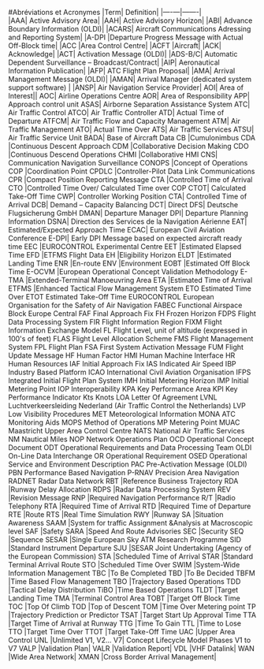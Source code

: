 #Abréviations et Acronymes|Term| 	Definition| 
|—-—|——-|  |AAA|	Active Advisory Area||AAH|	Active Advisory Horizon||ABI|	Advance Boundary Information (OLDI)||ACARS|	Aircraft Communications Adressing and Reporting System||A-DPI	|Departure Progress Message with Actual Off-Block time||ACC	|Area Control Centre||ACFT	|Aircraft||ACK|	Acknowledge||ACT|	Activation Message (OLDI)||ADS-B/C|	Automatic Dependent Surveillance – Broadcast/Contract||AIP|	Aeronautical Information Publication||AFP|	ATC Flight Plan Proposal||AMA|	Arrival Management Message (OLDI)||AMAN|	Arrival Manager (dedicated system support software) ||ANSP|	Air Navigation Service Provider|AOI|	Area of Interest||AOC|	Airline Operations CentreAOR|	Area of ResponsibilityAPP|	Approach control unitASAS|	Airborne Separation Assistance SystemATC|	Air Traffic ControlATCO|	Air Traffic ControllerATD|	Actual Time of DepartureATFCM| 	Air Traffic Flow and Capacity ManagementATM|	Air Traffic ManagementATO|	Actual Time OverATS|	Air Traffic ServicesATSU|	Air Traffic Service UnitBADA|	Base of Aircraft DataCB	|CumulonimbusCDA	|Continuous Descent ApproachCDM	|Collaborative Decision MakingCDO	|Continuous Descend OperationsCHMI	|Collaborative HMICNS|	Communication Navigation SurveillanceCONOPS	|Concept of OperationsCOP	|Coordination PointCPDLC	|Controller-Pilot Data Link CommunicationsCPR	|Compact Position Reporting MessageCTA	|Controlled Time of ArrivalCTO	|Controlled Time Over/ Calculated Time over COPCTOT|	Calculated Take-Off Time CWP|	Controller Working PositionCTA|	Controlled Time of ArrivalDCB|	Demand – Capacity BalancingDCT|	DirectDFS|	Deutsche Flugsicherung GmbHDMAN|	Departure ManagerDPI|	Departure Planning InformationDSNA|	Direction des Services de la Navigation AérienneEAT|	Estimated/Expected Approach TimeECAC|	European Civil Aviation ConferenceE-DPI|	Early DPI Message based on expected aircraft ready timeEEC	|EUROCONTROL Experimental CentreEET	|Estimated Elapsed TimeEFD	|ETFMS Flight DataEH	|Eligibility HorizonELDT	|Estimated Landing TimeENR	|En-routeENV	|EnvironmentEOBT	|Estimated Off Block TimeE-OCVM	|European Operational Concept Validation MethodologyE-TMA	|Extended-Terminal Manoeuvring AreaETA	|Estimated Time of ArrivalETFMS	|Enhanced Tactical Flow Management SystemETO	Estimated Time OverETOT	Estimated Take-Off TimeEUROCONTROL	European Organisation for the Safety of Air NavigationFABEC	Functional Airspace Block Europe CentralFAF	Final Approach FixFH	Frozen Horizon FDPS	Flight Data Processing SystemFIR	Flight Information RegionFIXM	Flight Information Exchange ModelFL	Flight Level, unit of altitude (expressed in 100's of feet)FLAS	Flight Level Allocation SchemeFMS	Flight Management SystemFPL	Flight PlanFSA	First System Activation Message FUM	Flight Update MessageHF	Human FactorHMI	Human Machine InterfaceHR	Human ResourcesIAF	Initial Approach FixIAS	Indicated Air SpeedIBP	Industry Based PlatformICAO	International Civil Aviation OrganisationIFPS	Integrated Initial Flight Plan SystemIMH	Initial Metering HorizonIMP	Initial Metering PointIOP	InteroperabilityKPA	Key Performance AreaKPI	Key Performance IndicatorKts	KnotsLOA	Letter Of AgreementLVNL	Luchtverkeersleiding Nederland (Air Traffic Control the Netherlands)LVP	Low Visibility ProceduresMET	Meteorological InformationMONA	ATC Monitoring AidsMOPS	Method of OperationsMP	Metering PointMUAC	Maastricht Upper Area Control CentreNATS	National Air Traffic ServicesNM	Nautical MilesNOP	Network Operations PlanOCD	Operational Concept DocumentODT	Operational Requirements and Data Processing TeamOLDI	On-Line Data InterchangeOR	Operational RequirementOSED	Operational Service and Environment DescriptionPAC	Pre-Activation Message (OLDI)PBN	Performance Based NavigationP-RNAV	Precision Area NavigationRADNET	Radar Data NetworkRBT	|Reference Business TrajectoryRDA	|Runway Delay AllocationRDPS	|Radar Data Processing SystemREV	|Revision MessageRNP	|Required Navigation PerformanceR/T	|Radio TelephonyRTA	|Required Time of ArrivalRTD	|Required Time of DepartureRTE	|RouteRTS	|Real Time SimulationRWY	|RunwaySA	|Situation AwarenessSAAM	|System for traffic Assignment &Analysis at Macroscopic levelSAF	|Safety SARA	|Speed And Route AdvisoriesSEC	|SecuritySEQ	|SequenceSESAR	|Single European Sky ATM Research ProgrammeSID	|Standard Instrument DepartureSJU	|SESAR Joint Undertaking (Agency of the European Commission)STA	|Scheduled Time of ArrivalSTAR	|Standard Terminal Arrival RouteSTO	|Scheduled Time OverSWIM	|System-Wide Information Management TBC	|To Be CompletedTBD	|To Be DecidedTBFM	|Time Based Flow ManagementTBO	|Trajectory Based OperationsTDD	|Tactical Delay DistributionTiBO	|Time Based OperationsTLDT	|Target Landing TimeTMA	|Terminal Control AreaTOBT	|Target Off Block TimeTOC	|Top Of ClimbTOD	|Top of DescentTOM	|Time Over Metering pointTP	|Trajectory Prediction or Predictor TSAT	|Target Start Up Approval TimeTTA	|Target Time of Arrival at RunwayTTG	|Time To GainTTL	|Time to LoseTTO	|Target Time OverTTOT	|Target Take-Off TimeUAC	|Upper Area ControlUNL	|UnlimitedV1, V2… V7|	Concept Lifecycle Model Phases V1 to V7VALP	|Validation Plan|VALR	|Validation Report|VDL	|VHF Datalink|WAN	|Wide Area Network|XMAN	|Cross Border Arrival Management|